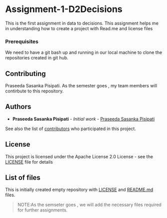 # Assignment-1-D2Decisions

This is the first assignment in data to decisions. This assignment helps me in understanding how to create a project with Read.me and license files


### Prerequisites

We need to have a git bash up and running in our local machine to clone the repositories created in git hub.


## Contributing

Praseeda Sasanka Pisipati. As the semester goes , my team members will contirbute to this repository.

## Authors

* **Praseeda Sasanka Pisipati** - *Initial work* - [Praseeda Sasanka Pisipati](https://github.com/PraseedaSasankaPisipati)

See also the list of [contributors](https://github.com/PraseedaSasankaPisipati/Assignment-1-D2Decisions/graphs/contributors) who participated in this project.

## License

This project is licensed under the Apache License 2.0 License - see the [LICENSE](LICENSE) file for details

## List of files 

This is initially created empty repository with  [LICENSE](LICENSE) and  [README.md](README.md) files.

> NOTE:As the semseter goes , we will add the necessary files required for further assignments.



